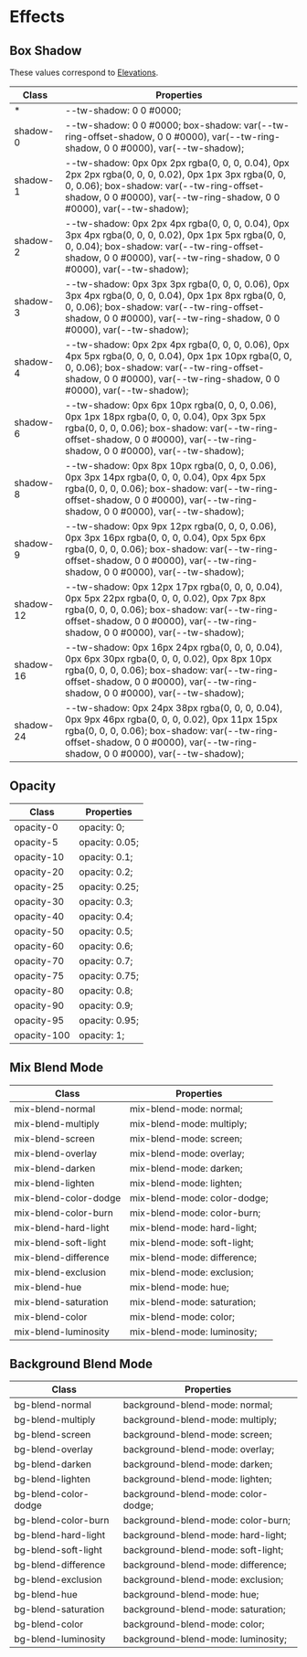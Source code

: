 # Effects

## Box Shadow

These values correspond to [Elevations](/css-documentation/elevations.html).

<section class="mds">
  <table class="w-full text-left border-collapse"><thead><tr><th class="z-20 sticky top-0 text-sm font-semibold text-gray-600 bg-white p-0"><div class="pb-2 pr-2 border-b border-gray-200">Class</div></th><th class="z-20 sticky top-0 text-sm font-semibold text-gray-600 bg-white p-0"><div class="pb-2 pl-2 border-b border-gray-200">Properties</div></th></tr></thead><tbody class="align-baseline">
  <tr><td class="py-2 pr-2 font-mono text-xs text-violet-600 whitespace-nowrap">*</td><td class="py-2 pl-2 font-mono text-xs text-light-blue-600 whitespace-pre">--tw-shadow: 0 0 #0000;</td></tr>
  <tr><td class="py-2 pr-2 font-mono text-xs text-violet-600 whitespace-nowrap border-t border-gray-200">shadow-0</td><td class="py-2 pl-2 font-mono text-xs text-light-blue-600 whitespace-pre border-t border-gray-200">--tw-shadow: 0 0 #0000;
  box-shadow: var(--tw-ring-offset-shadow, 0 0 #0000), var(--tw-ring-shadow, 0 0 #0000), var(--tw-shadow);</td></tr>
          <tr><td class="py-2 pr-2 font-mono text-xs text-violet-600 whitespace-nowrap border-t border-gray-200">shadow-1</td><td class="py-2 pl-2 font-mono text-xs text-light-blue-600 whitespace-pre border-t border-gray-200">--tw-shadow: 0px 0px 2px rgba(0, 0, 0, 0.04), 0px 2px 2px rgba(0, 0, 0, 0.02), 0px 1px 3px rgba(0, 0, 0, 0.06);
  box-shadow: var(--tw-ring-offset-shadow, 0 0 #0000), var(--tw-ring-shadow, 0 0 #0000), var(--tw-shadow);</td></tr>
          <tr><td class="py-2 pr-2 font-mono text-xs text-violet-600 whitespace-nowrap border-t border-gray-200">shadow-2</td><td class="py-2 pl-2 font-mono text-xs text-light-blue-600 whitespace-pre border-t border-gray-200">--tw-shadow: 0px 2px 4px rgba(0, 0, 0, 0.04), 0px 3px 4px rgba(0, 0, 0, 0.02), 0px 1px 5px rgba(0, 0, 0, 0.04);
  box-shadow: var(--tw-ring-offset-shadow, 0 0 #0000), var(--tw-ring-shadow, 0 0 #0000), var(--tw-shadow);</td></tr>
          <tr><td class="py-2 pr-2 font-mono text-xs text-violet-600 whitespace-nowrap border-t border-gray-200">shadow-3</td><td class="py-2 pl-2 font-mono text-xs text-light-blue-600 whitespace-pre border-t border-gray-200">--tw-shadow: 0px 3px 3px rgba(0, 0, 0, 0.06), 0px 3px 4px rgba(0, 0, 0, 0.04), 0px 1px 8px rgba(0, 0, 0, 0.06);
  box-shadow: var(--tw-ring-offset-shadow, 0 0 #0000), var(--tw-ring-shadow, 0 0 #0000), var(--tw-shadow);</td></tr>
          <tr><td class="py-2 pr-2 font-mono text-xs text-violet-600 whitespace-nowrap border-t border-gray-200">shadow-4</td><td class="py-2 pl-2 font-mono text-xs text-light-blue-600 whitespace-pre border-t border-gray-200">--tw-shadow: 0px 2px 4px rgba(0, 0, 0, 0.06), 0px 4px 5px rgba(0, 0, 0, 0.04), 0px 1px 10px rgba(0, 0, 0, 0.06);
  box-shadow: var(--tw-ring-offset-shadow, 0 0 #0000), var(--tw-ring-shadow, 0 0 #0000), var(--tw-shadow);</td></tr>
          <tr><td class="py-2 pr-2 font-mono text-xs text-violet-600 whitespace-nowrap border-t border-gray-200">shadow-6</td><td class="py-2 pl-2 font-mono text-xs text-light-blue-600 whitespace-pre border-t border-gray-200">--tw-shadow: 0px 6px 10px rgba(0, 0, 0, 0.06), 0px 1px 18px rgba(0, 0, 0, 0.04), 0px 3px 5px rgba(0, 0, 0, 0.06);
  box-shadow: var(--tw-ring-offset-shadow, 0 0 #0000), var(--tw-ring-shadow, 0 0 #0000), var(--tw-shadow);</td></tr>
          <tr><td class="py-2 pr-2 font-mono text-xs text-violet-600 whitespace-nowrap border-t border-gray-200">shadow-8</td><td class="py-2 pl-2 font-mono text-xs text-light-blue-600 whitespace-pre border-t border-gray-200">--tw-shadow: 0px 8px 10px rgba(0, 0, 0, 0.06), 0px 3px 14px rgba(0, 0, 0, 0.04), 0px 4px 5px rgba(0, 0, 0, 0.06);
  box-shadow: var(--tw-ring-offset-shadow, 0 0 #0000), var(--tw-ring-shadow, 0 0 #0000), var(--tw-shadow);</td></tr>
          <tr><td class="py-2 pr-2 font-mono text-xs text-violet-600 whitespace-nowrap border-t border-gray-200">shadow-9</td><td class="py-2 pl-2 font-mono text-xs text-light-blue-600 whitespace-pre border-t border-gray-200">--tw-shadow: 0px 9px 12px rgba(0, 0, 0, 0.06), 0px 3px 16px rgba(0, 0, 0, 0.04), 0px 5px 6px rgba(0, 0, 0, 0.06);
  box-shadow: var(--tw-ring-offset-shadow, 0 0 #0000), var(--tw-ring-shadow, 0 0 #0000), var(--tw-shadow);</td></tr>
          <tr><td class="py-2 pr-2 font-mono text-xs text-violet-600 whitespace-nowrap border-t border-gray-200">shadow-12</td><td class="py-2 pl-2 font-mono text-xs text-light-blue-600 whitespace-pre border-t border-gray-200">--tw-shadow: 0px 12px 17px rgba(0, 0, 0, 0.04), 0px 5px 22px rgba(0, 0, 0, 0.02), 0px 7px 8px rgba(0, 0, 0, 0.06);
  box-shadow: var(--tw-ring-offset-shadow, 0 0 #0000), var(--tw-ring-shadow, 0 0 #0000), var(--tw-shadow);</td></tr>
          <tr><td class="py-2 pr-2 font-mono text-xs text-violet-600 whitespace-nowrap border-t border-gray-200">shadow-16</td><td class="py-2 pl-2 font-mono text-xs text-light-blue-600 whitespace-pre border-t border-gray-200">--tw-shadow: 0px 16px 24px rgba(0, 0, 0, 0.04), 0px 6px 30px rgba(0, 0, 0, 0.02), 0px 8px 10px rgba(0, 0, 0, 0.06);
  box-shadow: var(--tw-ring-offset-shadow, 0 0 #0000), var(--tw-ring-shadow, 0 0 #0000), var(--tw-shadow);</td></tr>
          <tr><td class="py-2 pr-2 font-mono text-xs text-violet-600 whitespace-nowrap border-t border-gray-200">shadow-24</td><td class="py-2 pl-2 font-mono text-xs text-light-blue-600 whitespace-pre border-t border-gray-200">--tw-shadow: 0px 24px 38px rgba(0, 0, 0, 0.04), 0px 9px 46px rgba(0, 0, 0, 0.02), 0px 11px 15px rgba(0, 0, 0, 0.06);
  box-shadow: var(--tw-ring-offset-shadow, 0 0 #0000), var(--tw-ring-shadow, 0 0 #0000), var(--tw-shadow);</td></tr></tbody></table>
</section>

## Opacity

<table class="w-full text-left border-collapse"><thead><tr><th class="z-20 sticky top-0 text-sm font-semibold text-gray-600 bg-white p-0"><div class="pb-2 pr-2 border-b border-gray-200">Class</div></th><th class="z-20 sticky top-0 text-sm font-semibold text-gray-600 bg-white p-0"><div class="pb-2 pl-2 border-b border-gray-200">Properties</div></th></tr></thead><tbody class="align-baseline"><tr><td class="py-2 pr-2 font-mono text-xs text-violet-600 whitespace-nowrap">opacity-0</td><td class="py-2 pl-2 font-mono text-xs text-light-blue-600 whitespace-pre">opacity: 0;</td></tr><tr><td class="py-2 pr-2 font-mono text-xs text-violet-600 whitespace-nowrap border-t border-gray-200">opacity-5</td><td class="py-2 pl-2 font-mono text-xs text-light-blue-600 whitespace-pre border-t border-gray-200">opacity: 0.05;</td></tr><tr><td class="py-2 pr-2 font-mono text-xs text-violet-600 whitespace-nowrap border-t border-gray-200">opacity-10</td><td class="py-2 pl-2 font-mono text-xs text-light-blue-600 whitespace-pre border-t border-gray-200">opacity: 0.1;</td></tr><tr><td class="py-2 pr-2 font-mono text-xs text-violet-600 whitespace-nowrap border-t border-gray-200">opacity-20</td><td class="py-2 pl-2 font-mono text-xs text-light-blue-600 whitespace-pre border-t border-gray-200">opacity: 0.2;</td></tr><tr><td class="py-2 pr-2 font-mono text-xs text-violet-600 whitespace-nowrap border-t border-gray-200">opacity-25</td><td class="py-2 pl-2 font-mono text-xs text-light-blue-600 whitespace-pre border-t border-gray-200">opacity: 0.25;</td></tr><tr><td class="py-2 pr-2 font-mono text-xs text-violet-600 whitespace-nowrap border-t border-gray-200">opacity-30</td><td class="py-2 pl-2 font-mono text-xs text-light-blue-600 whitespace-pre border-t border-gray-200">opacity: 0.3;</td></tr><tr><td class="py-2 pr-2 font-mono text-xs text-violet-600 whitespace-nowrap border-t border-gray-200">opacity-40</td><td class="py-2 pl-2 font-mono text-xs text-light-blue-600 whitespace-pre border-t border-gray-200">opacity: 0.4;</td></tr><tr><td class="py-2 pr-2 font-mono text-xs text-violet-600 whitespace-nowrap border-t border-gray-200">opacity-50</td><td class="py-2 pl-2 font-mono text-xs text-light-blue-600 whitespace-pre border-t border-gray-200">opacity: 0.5;</td></tr><tr><td class="py-2 pr-2 font-mono text-xs text-violet-600 whitespace-nowrap border-t border-gray-200">opacity-60</td><td class="py-2 pl-2 font-mono text-xs text-light-blue-600 whitespace-pre border-t border-gray-200">opacity: 0.6;</td></tr><tr><td class="py-2 pr-2 font-mono text-xs text-violet-600 whitespace-nowrap border-t border-gray-200">opacity-70</td><td class="py-2 pl-2 font-mono text-xs text-light-blue-600 whitespace-pre border-t border-gray-200">opacity: 0.7;</td></tr><tr><td class="py-2 pr-2 font-mono text-xs text-violet-600 whitespace-nowrap border-t border-gray-200">opacity-75</td><td class="py-2 pl-2 font-mono text-xs text-light-blue-600 whitespace-pre border-t border-gray-200">opacity: 0.75;</td></tr><tr><td class="py-2 pr-2 font-mono text-xs text-violet-600 whitespace-nowrap border-t border-gray-200">opacity-80</td><td class="py-2 pl-2 font-mono text-xs text-light-blue-600 whitespace-pre border-t border-gray-200">opacity: 0.8;</td></tr><tr><td class="py-2 pr-2 font-mono text-xs text-violet-600 whitespace-nowrap border-t border-gray-200">opacity-90</td><td class="py-2 pl-2 font-mono text-xs text-light-blue-600 whitespace-pre border-t border-gray-200">opacity: 0.9;</td></tr><tr><td class="py-2 pr-2 font-mono text-xs text-violet-600 whitespace-nowrap border-t border-gray-200">opacity-95</td><td class="py-2 pl-2 font-mono text-xs text-light-blue-600 whitespace-pre border-t border-gray-200">opacity: 0.95;</td></tr><tr><td class="py-2 pr-2 font-mono text-xs text-violet-600 whitespace-nowrap border-t border-gray-200">opacity-100</td><td class="py-2 pl-2 font-mono text-xs text-light-blue-600 whitespace-pre border-t border-gray-200">opacity: 1;</td></tr></tbody></table>

## Mix Blend Mode

<table class="w-full text-left border-collapse"><thead><tr><th class="z-20 sticky top-0 text-sm font-semibold text-gray-600 bg-white p-0"><div class="pb-2 pr-2 border-b border-gray-200">Class</div></th><th class="z-20 sticky top-0 text-sm font-semibold text-gray-600 bg-white p-0"><div class="pb-2 pl-2 border-b border-gray-200">Properties</div></th></tr></thead><tbody class="align-baseline"><tr><td class="py-2 pr-2 font-mono text-xs text-violet-600 whitespace-nowrap">mix-blend-normal</td><td class="py-2 pl-2 font-mono text-xs text-light-blue-600 whitespace-pre">mix-blend-mode: normal;</td></tr><tr><td class="py-2 pr-2 font-mono text-xs text-violet-600 whitespace-nowrap border-t border-gray-200">mix-blend-multiply</td><td class="py-2 pl-2 font-mono text-xs text-light-blue-600 whitespace-pre border-t border-gray-200">mix-blend-mode: multiply;</td></tr><tr><td class="py-2 pr-2 font-mono text-xs text-violet-600 whitespace-nowrap border-t border-gray-200">mix-blend-screen</td><td class="py-2 pl-2 font-mono text-xs text-light-blue-600 whitespace-pre border-t border-gray-200">mix-blend-mode: screen;</td></tr><tr><td class="py-2 pr-2 font-mono text-xs text-violet-600 whitespace-nowrap border-t border-gray-200">mix-blend-overlay</td><td class="py-2 pl-2 font-mono text-xs text-light-blue-600 whitespace-pre border-t border-gray-200">mix-blend-mode: overlay;</td></tr><tr><td class="py-2 pr-2 font-mono text-xs text-violet-600 whitespace-nowrap border-t border-gray-200">mix-blend-darken</td><td class="py-2 pl-2 font-mono text-xs text-light-blue-600 whitespace-pre border-t border-gray-200">mix-blend-mode: darken;</td></tr><tr><td class="py-2 pr-2 font-mono text-xs text-violet-600 whitespace-nowrap border-t border-gray-200">mix-blend-lighten</td><td class="py-2 pl-2 font-mono text-xs text-light-blue-600 whitespace-pre border-t border-gray-200">mix-blend-mode: lighten;</td></tr><tr><td class="py-2 pr-2 font-mono text-xs text-violet-600 whitespace-nowrap border-t border-gray-200">mix-blend-color-dodge</td><td class="py-2 pl-2 font-mono text-xs text-light-blue-600 whitespace-pre border-t border-gray-200">mix-blend-mode: color-dodge;</td></tr><tr><td class="py-2 pr-2 font-mono text-xs text-violet-600 whitespace-nowrap border-t border-gray-200">mix-blend-color-burn</td><td class="py-2 pl-2 font-mono text-xs text-light-blue-600 whitespace-pre border-t border-gray-200">mix-blend-mode: color-burn;</td></tr><tr><td class="py-2 pr-2 font-mono text-xs text-violet-600 whitespace-nowrap border-t border-gray-200">mix-blend-hard-light</td><td class="py-2 pl-2 font-mono text-xs text-light-blue-600 whitespace-pre border-t border-gray-200">mix-blend-mode: hard-light;</td></tr><tr><td class="py-2 pr-2 font-mono text-xs text-violet-600 whitespace-nowrap border-t border-gray-200">mix-blend-soft-light</td><td class="py-2 pl-2 font-mono text-xs text-light-blue-600 whitespace-pre border-t border-gray-200">mix-blend-mode: soft-light;</td></tr><tr><td class="py-2 pr-2 font-mono text-xs text-violet-600 whitespace-nowrap border-t border-gray-200">mix-blend-difference</td><td class="py-2 pl-2 font-mono text-xs text-light-blue-600 whitespace-pre border-t border-gray-200">mix-blend-mode: difference;</td></tr><tr><td class="py-2 pr-2 font-mono text-xs text-violet-600 whitespace-nowrap border-t border-gray-200">mix-blend-exclusion</td><td class="py-2 pl-2 font-mono text-xs text-light-blue-600 whitespace-pre border-t border-gray-200">mix-blend-mode: exclusion;</td></tr><tr><td class="py-2 pr-2 font-mono text-xs text-violet-600 whitespace-nowrap border-t border-gray-200">mix-blend-hue</td><td class="py-2 pl-2 font-mono text-xs text-light-blue-600 whitespace-pre border-t border-gray-200">mix-blend-mode: hue;</td></tr><tr><td class="py-2 pr-2 font-mono text-xs text-violet-600 whitespace-nowrap border-t border-gray-200">mix-blend-saturation</td><td class="py-2 pl-2 font-mono text-xs text-light-blue-600 whitespace-pre border-t border-gray-200">mix-blend-mode: saturation;</td></tr><tr><td class="py-2 pr-2 font-mono text-xs text-violet-600 whitespace-nowrap border-t border-gray-200">mix-blend-color</td><td class="py-2 pl-2 font-mono text-xs text-light-blue-600 whitespace-pre border-t border-gray-200">mix-blend-mode: color;</td></tr><tr><td class="py-2 pr-2 font-mono text-xs text-violet-600 whitespace-nowrap border-t border-gray-200">mix-blend-luminosity</td><td class="py-2 pl-2 font-mono text-xs text-light-blue-600 whitespace-pre border-t border-gray-200">mix-blend-mode: luminosity;</td></tr></tbody></table>

## Background Blend Mode

<table class="w-full text-left border-collapse"><thead><tr><th class="z-20 sticky top-0 text-sm font-semibold text-gray-600 bg-white p-0"><div class="pb-2 pr-2 border-b border-gray-200">Class</div></th><th class="z-20 sticky top-0 text-sm font-semibold text-gray-600 bg-white p-0"><div class="pb-2 pl-2 border-b border-gray-200">Properties</div></th></tr></thead><tbody class="align-baseline"><tr><td class="py-2 pr-2 font-mono text-xs text-violet-600 whitespace-nowrap">bg-blend-normal</td><td class="py-2 pl-2 font-mono text-xs text-light-blue-600 whitespace-pre">background-blend-mode: normal;</td></tr><tr><td class="py-2 pr-2 font-mono text-xs text-violet-600 whitespace-nowrap border-t border-gray-200">bg-blend-multiply</td><td class="py-2 pl-2 font-mono text-xs text-light-blue-600 whitespace-pre border-t border-gray-200">background-blend-mode: multiply;</td></tr><tr><td class="py-2 pr-2 font-mono text-xs text-violet-600 whitespace-nowrap border-t border-gray-200">bg-blend-screen</td><td class="py-2 pl-2 font-mono text-xs text-light-blue-600 whitespace-pre border-t border-gray-200">background-blend-mode: screen;</td></tr><tr><td class="py-2 pr-2 font-mono text-xs text-violet-600 whitespace-nowrap border-t border-gray-200">bg-blend-overlay</td><td class="py-2 pl-2 font-mono text-xs text-light-blue-600 whitespace-pre border-t border-gray-200">background-blend-mode: overlay;</td></tr><tr><td class="py-2 pr-2 font-mono text-xs text-violet-600 whitespace-nowrap border-t border-gray-200">bg-blend-darken</td><td class="py-2 pl-2 font-mono text-xs text-light-blue-600 whitespace-pre border-t border-gray-200">background-blend-mode: darken;</td></tr><tr><td class="py-2 pr-2 font-mono text-xs text-violet-600 whitespace-nowrap border-t border-gray-200">bg-blend-lighten</td><td class="py-2 pl-2 font-mono text-xs text-light-blue-600 whitespace-pre border-t border-gray-200">background-blend-mode: lighten;</td></tr><tr><td class="py-2 pr-2 font-mono text-xs text-violet-600 whitespace-nowrap border-t border-gray-200">bg-blend-color-dodge</td><td class="py-2 pl-2 font-mono text-xs text-light-blue-600 whitespace-pre border-t border-gray-200">background-blend-mode: color-dodge;</td></tr><tr><td class="py-2 pr-2 font-mono text-xs text-violet-600 whitespace-nowrap border-t border-gray-200">bg-blend-color-burn</td><td class="py-2 pl-2 font-mono text-xs text-light-blue-600 whitespace-pre border-t border-gray-200">background-blend-mode: color-burn;</td></tr><tr><td class="py-2 pr-2 font-mono text-xs text-violet-600 whitespace-nowrap border-t border-gray-200">bg-blend-hard-light</td><td class="py-2 pl-2 font-mono text-xs text-light-blue-600 whitespace-pre border-t border-gray-200">background-blend-mode: hard-light;</td></tr><tr><td class="py-2 pr-2 font-mono text-xs text-violet-600 whitespace-nowrap border-t border-gray-200">bg-blend-soft-light</td><td class="py-2 pl-2 font-mono text-xs text-light-blue-600 whitespace-pre border-t border-gray-200">background-blend-mode: soft-light;</td></tr><tr><td class="py-2 pr-2 font-mono text-xs text-violet-600 whitespace-nowrap border-t border-gray-200">bg-blend-difference</td><td class="py-2 pl-2 font-mono text-xs text-light-blue-600 whitespace-pre border-t border-gray-200">background-blend-mode: difference;</td></tr><tr><td class="py-2 pr-2 font-mono text-xs text-violet-600 whitespace-nowrap border-t border-gray-200">bg-blend-exclusion</td><td class="py-2 pl-2 font-mono text-xs text-light-blue-600 whitespace-pre border-t border-gray-200">background-blend-mode: exclusion;</td></tr><tr><td class="py-2 pr-2 font-mono text-xs text-violet-600 whitespace-nowrap border-t border-gray-200">bg-blend-hue</td><td class="py-2 pl-2 font-mono text-xs text-light-blue-600 whitespace-pre border-t border-gray-200">background-blend-mode: hue;</td></tr><tr><td class="py-2 pr-2 font-mono text-xs text-violet-600 whitespace-nowrap border-t border-gray-200">bg-blend-saturation</td><td class="py-2 pl-2 font-mono text-xs text-light-blue-600 whitespace-pre border-t border-gray-200">background-blend-mode: saturation;</td></tr><tr><td class="py-2 pr-2 font-mono text-xs text-violet-600 whitespace-nowrap border-t border-gray-200">bg-blend-color</td><td class="py-2 pl-2 font-mono text-xs text-light-blue-600 whitespace-pre border-t border-gray-200">background-blend-mode: color;</td></tr><tr><td class="py-2 pr-2 font-mono text-xs text-violet-600 whitespace-nowrap border-t border-gray-200">bg-blend-luminosity</td><td class="py-2 pl-2 font-mono text-xs text-light-blue-600 whitespace-pre border-t border-gray-200">background-blend-mode: luminosity;</td></tr></tbody></table>
